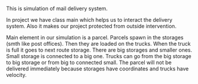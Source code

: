This is simulation of mail delivery system.
 
In project we have class main which helps us to interact the delivery system. Also it makes our project protected 
 from outside intervention. 

Main element in our simulation is a parcel. Parcels spawn in the storages (smth like post offices). 
Then they are loaded on the trucks. When the truck is full it goes to next route storage. 
There are big storages and smaller ones. Small storage is connected to a big one. 
Trucks can go from the big storage to big storage or from big to connected small.
The parcel will not be delivered immediately because storages have coordinates and trucks have velocity.    
 